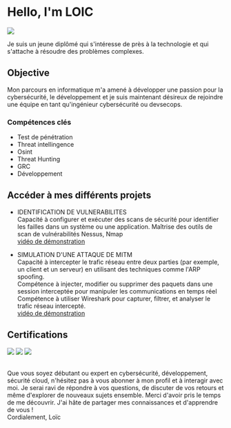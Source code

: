 
# Hello, I'm LOIC
<a href="https://www.linkedin.com/in/loic-nkamwa2/"><img src="https://img.shields.io/badge/-LinkedIn-0072b1?&style=for-the-badge&logo=linkedin&logoColor=white" /></a>

Je suis un jeune diplômé qui s'intéresse de près à la technologie et qui s'attache à résoudre des problèmes complexes.

## Objective

Mon parcours en informatique m'a amené à développer une passion pour la cybersécurité, le développement et je suis maintenant désireux de  rejoindre une équipe  en tant qu'ingénieur cybersécurité ou devsecops. 


### Compétences clés
- Test de pénétration
- Threat intellingence
- Osint
- Threat Hunting
- GRC
- Développement


## Accéder à mes différents projets

- IDENTIFICATION DE VULNERABILITES
<br> Capacité à configurer et exécuter des scans de sécurité pour identifier les failles dans un système ou une application.
Maîtrise des outils de scan de vulnérabilités Nessus, Nmap
<br> <a href="https://youtu.be/9GZXbefof28">vidéo de démonstration</a>

- SIMULATION D'UNE ATTAQUE DE MITM
 <br> Capacité à intercepter le trafic réseau entre deux parties (par exemple, un client et un serveur) en utilisant des techniques comme l'ARP spoofing.
 <br> Compétence à injecter, modifier ou supprimer des paquets dans une session interceptée pour manipuler les communications en temps réel
 <br> Compétence à utiliser Wireshark pour capturer, filtrer, et analyser le trafic réseau intercepté.
<br> <a href="https://youtu.be/aD-NSMzq5PU">vidéo de démonstration</a>

<!-- - IDENTIFICATION DE VULNERABILITES
Skill|learned
link|artefact -->



## Certifications
<div>
<img src="https://miro.medium.com/v2/resize:fit:110/format:webp/1*jFyOQUw8nf3mTp7QV1pefQ.png" />
<img src="https://miro.medium.com/v2/resize:fit:110/format:webp/1*KjpRHQuaF0X0Kcb5lpWY_A.png" />
<img src="https://i0.wp.com/training.cellenza.com/wp-content/uploads/2021/07/AZ500.png?w=75&ssl=1" />

</div>



<br> Que vous soyez débutant ou expert en cybersécurité, développement, sécurité cloud, n'hésitez pas à vous abonner à mon profil et à interagir avec moi. Je serai ravi de répondre à vos questions, de discuter de vos retours et même d'explorer de nouveaux sujets ensemble.
Merci d'avoir pris le temps de me découvrir. J'ai hâte de partager mes connaissances et d'apprendre de vous !
<br> Cordialement,
Loïc
